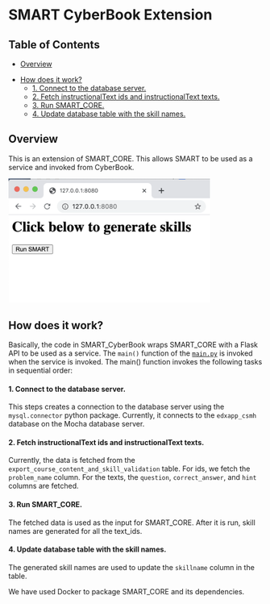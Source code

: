 # SMART CyberBook Extension

## Table of Contents
  * [Overview](#overview)
  <!-- * [How to run?](#how-to-run-) -->
  * [How does it work?](#how-does-it-work-)
      - [1. Connect to the database server.](#1-connect-to-the-database-server)
      - [2. Fetch instructionalText ids and instructionalText texts.](#2-fetch-instructionaltext-ids-and-instructionaltext-texts)
      - [3. Run SMART_CORE.](#3-run-smart-core)
      - [4. Update database table with the skill names.](#4-update-database-table-with-the-skill-names)
      
## Overview

This is an extension of SMART_CORE. This allows SMART to be used as a service and invoked from CyberBook.

<img src="./res/imgs/localhost.png" alt="localhost" width="400"/>

<!-- ## How to run?

This has been described in the parent README. -->

## How does it work?

Basically, the code in SMART_CyberBook wraps SMART_CORE with a Flask API to be used as a service. The `main()` function of the [`main.py`](./main.py) is invoked when the service is invoked. The main() function invokes the following tasks in sequential order:

 #### 1. Connect to the database server.
 This steps creates a connection to the database server using the `mysql.connector` python package. Currently, it connects to the `edxapp_csmh` database on the Mocha database server.

#### 2. Fetch instructionalText ids and instructionalText texts.
Currently, the data is fetched from the `export_course_content_and_skill_validation` table.
For ids, we fetch the `problem_name` column. For the texts, the `question`, `correct_answer`, and `hint` columns are fetched.

#### 3. Run SMART_CORE.
The fetched data is used as the input for SMART_CORE. After it is run, skill names are generated for all the text_ids.

#### 4. Update database table with the skill names.
The generated skill names are used to update the `skillname` column in the table.


We have used Docker to package SMART_CORE and its dependencies.

